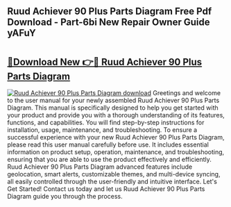 ## Ruud Achiever 90 Plus Parts Diagram Free Pdf Download - Part-6bi New Repair Owner Guide yAFuY

# <h2><a href="http://dfu7fki.blite.top/?on=Ruud+Achiever+90+Plus+Parts+Diagram">🔗Download New 👉🔴 Ruud Achiever 90 Plus Parts Diagram</a></h2>

[![Ruud Achiever 90 Plus Parts Diagram download](https://i.imgur.com/lujVjoI.png)](http://dfu7fki.blite.top/?on=Ruud+Achiever+90+Plus+Parts+Diagram)
Greetings and welcome to the user manual for your newly assembled Ruud Achiever 90 Plus Parts Diagram. This manual is specifically designed to help you get started with your product and provide you with a thorough understanding of its features, functions, and capabilities. You will find step-by-step instructions for installation, usage, maintenance, and troubleshooting. To ensure a successful experience with your new Ruud Achiever 90 Plus Parts Diagram, please read this user manual carefully before use. It includes essential information on product setup, operation, maintenance, and troubleshooting, ensuring that you are able to use the product effectively and efficiently. Ruud Achiever 90 Plus Parts Diagram advanced features include geolocation, smart alerts, customizable themes, and multi-device syncing, all easily controlled through the user-friendly and intuitive interface. Let's Get Started! Contact us today and let us Ruud Achiever 90 Plus Parts Diagram guide you through the process.
